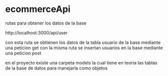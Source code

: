 # ecommerceApi
rutas para obtener los datos de la base 

http://localhost:3000/api/user

con esta ruta se obtienen los datos de la tabla usuario de la base mediante una peticion get 
con la misma ruta se insertan usuarios en la base mediante una peticion post 

en el proyecto existe una carpeta models la cual tiene en teoria las tablas de la base de datos para manejarla como objetos 
